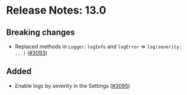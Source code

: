 # Release Notes: 13.0

## Breaking changes

- Replaced methods in `Logger`: `logInfo` and `logError` => `log(severity: ...)` ([#3093](https://github.com/GatoGraphQL/GatoGraphQL/pull/3093))

## Added

- Enable logs by severity in the Settings ([#3095](https://github.com/GatoGraphQL/GatoGraphQL/pull/3095))
